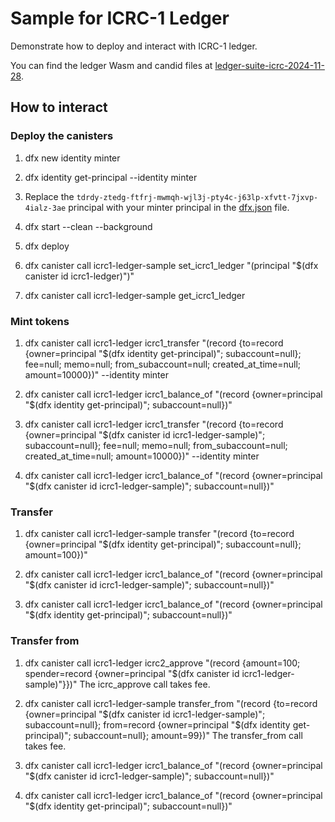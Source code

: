 # Sample for ICRC-1 Ledger

Demonstrate how to deploy and interact with ICRC-1 ledger.

You can find the ledger Wasm and candid files at [ledger-suite-icrc-2024-11-28](https://github.com/dfinity/ic/releases/tag/ledger-suite-icrc-2024-11-28).

## How to interact

### Deploy the canisters

1. dfx new identity minter
1. dfx identity get-principal --identity minter
1. Replace the `tdrdy-ztedg-ftfrj-mwmqh-wjl3j-pty4c-j63lp-xfvtt-7jxvp-4ialz-3ae` principal with your minter principal in the [dfx.json](dfx.json) file.

1. dfx start --clean --background
1. dfx deploy

1. dfx canister call icrc1-ledger-sample set_icrc1_ledger "(principal \"$(dfx canister id icrc1-ledger)\")"
1. dfx canister call icrc1-ledger-sample get_icrc1_ledger

### Mint tokens

1. dfx canister call icrc1-ledger icrc1_transfer "(record {to=record {owner=principal \"$(dfx identity get-principal)\"; subaccount=null}; fee=null; memo=null; from_subaccount=null; created_at_time=null; amount=10000})" --identity minter
1. dfx canister call icrc1-ledger icrc1_balance_of "(record {owner=principal \"$(dfx identity get-principal)\"; subaccount=null})"

1. dfx canister call icrc1-ledger icrc1_transfer "(record {to=record {owner=principal \"$(dfx canister id icrc1-ledger-sample)\"; subaccount=null}; fee=null; memo=null; from_subaccount=null; created_at_time=null; amount=10000})" --identity minter
1. dfx canister call icrc1-ledger icrc1_balance_of "(record {owner=principal \"$(dfx canister id icrc1-ledger-sample)\"; subaccount=null})"

### Transfer

1. dfx canister call icrc1-ledger-sample transfer "(record {to=record {owner=principal \"$(dfx identity get-principal)\"; subaccount=null}; amount=100})"

1. dfx canister call icrc1-ledger icrc1_balance_of "(record {owner=principal \"$(dfx canister id icrc1-ledger-sample)\"; subaccount=null})"
1. dfx canister call icrc1-ledger icrc1_balance_of "(record {owner=principal \"$(dfx identity get-principal)\"; subaccount=null})"

### Transfer from

1. dfx canister call icrc1-ledger icrc2_approve "(record {amount=100; spender=record {owner=principal \"$(dfx canister id icrc1-ledger-sample)\"}})"
  The icrc_approve call takes fee.
1. dfx canister call icrc1-ledger-sample transfer_from "(record {to=record {owner=principal \"$(dfx canister id icrc1-ledger-sample)\"; subaccount=null}; from=record {owner=principal \"$(dfx identity get-principal)\"; subaccount=null}; amount=99})"
  The transfer_from call takes fee.

1. dfx canister call icrc1-ledger icrc1_balance_of "(record {owner=principal \"$(dfx canister id icrc1-ledger-sample)\"; subaccount=null})"
1. dfx canister call icrc1-ledger icrc1_balance_of "(record {owner=principal \"$(dfx identity get-principal)\"; subaccount=null})"
